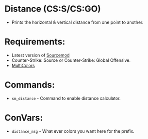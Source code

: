# Distance (CS:S/CS:GO)
* Prints the horizontal & vertical distance from one point to another.
 
# Requirements:
* Latest version of [Sourcemod](http://www.sourcemod.net)
* Counter-Strike: Source or Counter-Strike: Global Offensive.
* [MultiColors](https://forums.alliedmods.net/showthread.php?t=247770)

# Commands:
* `sm_distance` - Command to enable distance calculator.

# ConVars:
* `distance_msg` - What ever colors you want here for the prefix.
